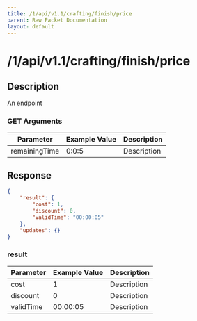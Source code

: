 ```yaml
---
title: /1/api/v1.1/crafting/finish/price
parent: Raw Packet Documentation
layout: default
---
```


# /1/api/v1.1/crafting/finish/price

## Description
An endpoint

### GET Arguments

| Parameter     | Example Value | Description |
|---------------|---------------|-------------|
| remainingTime | 0:0:5         | Description |


## Response
~~~json
{
    "result": {
        "cost": 1,
        "discount": 0,
        "validTime": "00:00:05"
    },
    "updates": {}
}
~~~

### result

| Parameter | Example Value | Description |
|-----------|---------------|-------------|
| cost      | 1             | Description |
| discount  | 0             | Description |
| validTime | 00:00:05      | Description |
